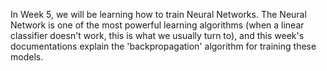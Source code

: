In Week 5, we will be learning how to train Neural Networks. The Neural Network is one of the most powerful learning algorithms (when a linear classifier doesn't work, this is what we usually turn to), and this week's documentations explain the 'backpropagation' algorithm for training these models.
